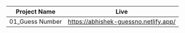 Project Name | Live
------------ | -------------
01_Guess Number  | https://abhishek-guessno.netlify.app/
